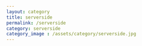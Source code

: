 ```yaml
---
layout: category
title: serverside
permalink: /serverside
category: serverside
category_image : /assets/category/serverside.jpg
---
```

